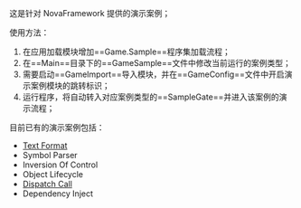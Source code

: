 这是针对 NovaFramework 提供的演示案例；  

使用方法：  
1. 在应用加载模块增加==Game.Sample==程序集加载流程；
2. 在==Main==目录下的==GameSample==文件中修改当前运行的案例类型；
3. 需要启动==GameImport==导入模块，并在==GameConfig==文件中开启演示案例模块的跳转标识；
4. 运行程序，将自动转入对应案例类型的==SampleGate==并进入该案例的演示流程；

目前已有的演示案例包括：  
- [Text Format](Text%20Format/InstructionManual.md)
- Symbol Parser
- Inversion Of Control
- Object Lifecycle
- [Dispatch Call](Dispatch%20Call/InstructionManual.md)
- Dependency Inject

